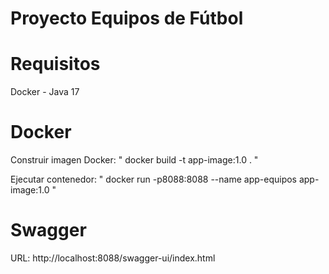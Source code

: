 # Proyecto Equipos de Fútbol

# Requisitos
Docker - 
Java 17

# Docker
Construir imagen Docker:
" docker build -t app-image:1.0 . "

Ejecutar contenedor:
" docker run -p8088:8088 --name app-equipos app-image:1.0 "

# Swagger
URL: http://localhost:8088/swagger-ui/index.html
